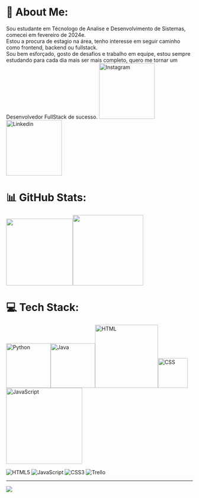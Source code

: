 # 💫 About Me:
Sou estudante em Técnologo de Analise e Desenvolvimento de Sistemas, comecei em fevereiro de 2024e. <br>Estou a procura de estagio na área, tenho interesse em seguir caminho como frontend, backend ou fullstack. <br>Sou bem esforçado, gosto de desafios e trabalho em equipe, estou sempre estudando para cada dia mais ser mais completo, quero me tornar um Desenvolvedor FullStack de sucesso.
<a href="https://www.instagram.com/thomaz_magno/">
<img src="https://github.com/user-attachments/assets/dfc51645-f0b1-4804-991f-e136212ba5d4" width="150" alt="Instagram"> 
</a>
<a href="https://www.linkedin.com/in/thomaz-magno-java/"> 
<img src="https://github.com/user-attachments/assets/aa6845f9-5484-4120-a7ce-6c9c8d1c300c" width="150" alt="Linkedin">
</a>



# 📊 GitHub Stats:

<table>
<img height="180em" src="https://github-readme-stats.vercel.app/api?username=ThomazMagno&theme=aura&hide_border=false&include_all_commits=false&count_private=false"> 
<img height="190em" src="https://github-readme-stats.vercel.app/api/top-langs/?username=ThomazMagno&theme=aura&hide_border=false&include_all_commits=false&count_private=false&layout=compact">

# 💻 Tech Stack:

<img src="https://github.com/user-attachments/assets/acae2458-cb2a-4734-8114-803c9ee86bfc" width="120" alt="Python">
<img src="https://github.com/user-attachments/assets/9480901c-51c8-481d-bc9f-23185accc536" width="120" alt="Java">
<img src="https://github.com/user-attachments/assets/8baf41b8-49f2-4704-97bb-a605fb8f0194" width="170" alt="HTML">
<img src="https://github.com/user-attachments/assets/ea916bb6-781e-4865-93e4-81dedf91c7d6" width="80" alt="CSS">
<img src="https://github.com/user-attachments/assets/c4656877-276e-40ff-9e60-24e1a73d384e" width="205" alt="JavaScript">







![HTML5](https://img.shields.io/badge/html5-%23E34F26.svg?style=for-the-badge&logo=html5&logoColor=white) ![JavaScript](https://img.shields.io/badge/javascript-%23323330.svg?style=for-the-badge&logo=javascript&logoColor=%23F7DF1E) ![CSS3](https://img.shields.io/badge/css3-%231572B6.svg?style=for-the-badge&logo=css3&logoColor=white) ![Trello](https://img.shields.io/badge/Trello-%23026AA7.svg?style=for-the-badge&logo=Trello&logoColor=white)


---
[![](https://visitcount.itsvg.in/api?id=ThomazMagno&icon=0&color=0)](https://visitcount.itsvg.in)

<!-- Proudly created with GPRM ( https://gprm.itsvg.in ) -->
